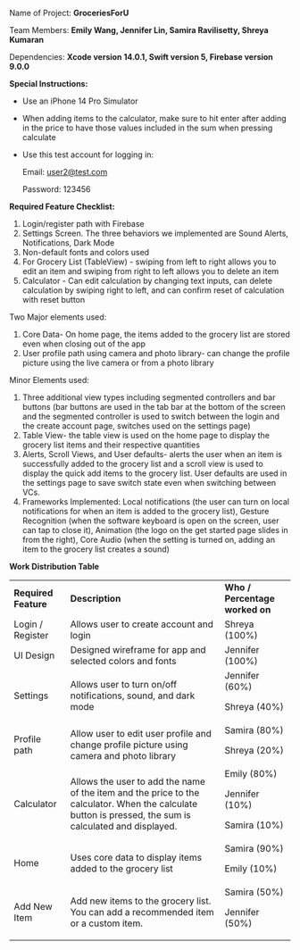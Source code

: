 Name of Project: **GroceriesForU**

Team Members: **Emily Wang, Jennifer Lin, Samira Ravilisetty, Shreya Kumaran**

Dependencies: **Xcode version 14.0.1, Swift version 5, Firebase version 9.0.0**

**Special Instructions:**



* Use an iPhone 14 Pro Simulator 
* When adding items to the calculator, make sure to hit enter after adding in the price to have those values included in the sum when pressing calculate 
* Use this test account for logging in: 

    Email: [user2@test.com](mailto:user2@test.com)


    Password: 123456


**Required Feature Checklist:**



1. Login/register path with Firebase 
2. Settings Screen. The three behaviors we implemented are Sound Alerts, Notifications, Dark Mode  
3. Non-default fonts and colors used 
4. For Grocery List (TableView) - swiping from left to right allows you to edit an item and swiping from right to left allows you to delete an item
5. Calculator - Can edit calculation by changing text inputs, can delete calculation by swiping right to left, and can confirm reset of calculation with reset button

Two Major elements used: 



1. Core Data- On home page, the items added to the grocery list are stored even when closing out of the app  
2. User profile path using camera and photo library- can change the profile picture using the live camera or from a photo library  

 

Minor Elements used: 



1. Three additional view types including segmented controllers and bar buttons (bar buttons are used in the tab bar at the bottom of the screen and the segmented controller is used to switch between the login and the create account page, switches used on the settings page)
2. Table View- the table view is used on the home page to display the grocery list items and their respective quantities
3. Alerts, Scroll Views, and User defaults- alerts the user when an item is successfully added to the grocery list and a scroll view is used to display the quick add items to the grocery list. User defaults are used in the settings page to save switch state even when switching between VCs. 
4. Frameworks Implemented: Local notifications (the user can turn on local notifications for when an item is added to the grocery list), Gesture Recognition (when the software keyboard is open on the screen, user can tap to close it), Animation (the logo on the get started page slides in from the right), Core Audio (when the setting is turned on, adding an item to the grocery list creates a sound)

**Work Distribution Table**


<table>
  <tr>
   <td><strong>Required Feature</strong>
   </td>
   <td><strong>Description</strong>
   </td>
   <td><strong>Who / Percentage worked on </strong>
   </td>
  </tr>
  <tr>
   <td>Login / Register 
   </td>
   <td>Allows user to create account and login 
   </td>
   <td>Shreya (100%)
   </td>
  </tr>
  <tr>
   <td>UI Design 
   </td>
   <td>Designed wireframe for app and selected colors and fonts 
   </td>
   <td>Jennifer (100%)
   </td>
  </tr>
  <tr>
   <td>Settings
   </td>
   <td>Allows user to turn on/off notifications, sound, and dark mode
   </td>
   <td>Jennifer (60%) 
<p>
Shreya (40%)
   </td>
  </tr>
  <tr>
   <td>Profile path
   </td>
   <td>Allow user to edit user profile and change profile picture using camera and photo library 
   </td>
   <td>Samira (80%)
<p>
Shreya (20%)
   </td>
  </tr>
  <tr>
   <td>Calculator  
   </td>
   <td>Allows the user to add the name of the item and the price to the calculator. When the calculate button is pressed, the sum is calculated and displayed. 
   </td>
   <td>Emily (80%)
<p>
Jennifer (10%)
<p>
Samira (10%)
   </td>
  </tr>
  <tr>
   <td>Home 
   </td>
   <td>Uses core data to display items added to the grocery list
   </td>
   <td>Samira (90%)
<p>
Emily (10%)
   </td>
  </tr>
  <tr>
   <td>Add New Item
   </td>
   <td>Add new items to the grocery list. You can add a recommended item or a custom item.
   </td>
   <td>Samira (50%)
<p>
Jennifer (50%)
   </td>
  </tr>
</table>

